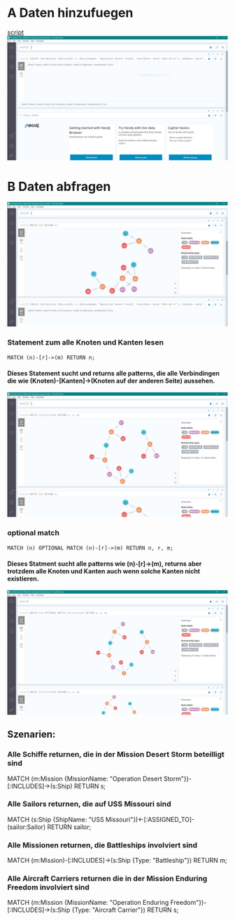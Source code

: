 # A Daten hinzufuegen
[script](a.txt)
![](1_created.JPG)

# B Daten abfragen
![](2_match.JPG)
### Statement zum alle Knoten und Kanten lesen
```
MATCH (n)-[r]->(m) RETURN n;
```
#### Dieses Statement sucht und returns alle patterns, die alle Verbindingen die wie (Knoten)-[Kanten]->(Knoten auf der anderen Seite) aussehen.
![](2_matchh.JPG)
### optional match
```
MATCH (n) OPTIONAL MATCH (n)-[r]->(m) RETURN n, r, m;
```
#### Dieses Statment sucht alle patterns wie (n)-[r]->(m), returns aber trotzdem alle Knoten und Kanten auch wenn solche Kanten nicht existieren.
![](2_matchhh.JPG)

## Szenarien:
### Alle Schiffe returnen, die in der Mission Desert Storm beteilligt sind
MATCH (m:Mission {MissionName: "Operation Desert Storm"})-[:INCLUDES]->(s:Ship) RETURN s;

### Alle Sailors returnen, die auf USS Missouri sind
MATCH (s:Ship {ShipName: "USS Missouri"})<-[:ASSIGNED_TO]-(sailor:Sailor) RETURN sailor;

### Alle Missionen returnen, die Battleships involviert sind
MATCH (m:Mission)-[:INCLUDES]->(s:Ship {Type: "Battleship"}) RETURN m;

### Alle Aircraft Carriers returnen die in der Mission Enduring Freedom involviert sind
MATCH (m:Mission {MissionName: "Operation Enduring Freedom"})-[:INCLUDES]->(s:Ship {Type: "Aircraft Carrier"}) RETURN s;
